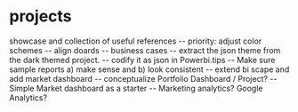 # projects
showcase and collection of useful references
-- priority: adjust color schemes 
-- align doards
-- business cases
-- extract the json theme from the dark themed project. 
-- codify it as json in Powerbi.tips
-- Make sure sample reports a) make sense and b) look consistent
-- extend bi scape and add market dashboard
-- conceptualize Portfolio Dashboard / Project?
-- Simple Market dashboard as a starter
-- Marketing analytics? Google Analytics?